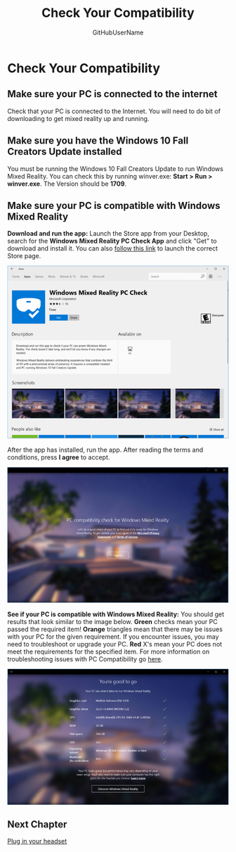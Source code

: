 ﻿---
title: Check Your Compatibility
description: 
author: GitHubUserName
ms.author: MicrosoftAlias
ms.date: 10/17/2017
ms.topic: article
keywords: 
---



# Check Your Compatibility

## Make sure your PC is connected to the internet

Check that your PC is connected to the Internet. You will need to do bit of downloading to get mixed reality up and running.

## Make sure you have the Windows 10 Fall Creators Update installed

You must be running the Windows 10 Fall Creators Update to run Windows Mixed Reality. You can check this by running winver.exe: **Start > Run > winver.exe**. The Version should be **1709**.

## Make sure your PC is compatible with Windows Mixed Reality

**Download and run the app:** Launch the Store app from your Desktop, search for the **Windows Mixed Reality PC Check App** and click "Get" to download and install it. You can also [follow this link](https://aka.ms/mrcheck) to launch the correct Store page.

![Mixed Reality PC Check App](images/700px-MRPCCheck.png)

After the app has installed, run the app. After reading the terms and conditions, press **I agree** to accept.

![PC Compat Check](images/700px-PCCompatCheck.png)

**See if your PC is compatible with Windows Mixed Reality:** You should get results that look similar to the image below. **Green** checks mean your PC passed the required item! **Orange** triangles mean that there may be issues with your PC for the given requirement. If you encounter issues, you may need to troubleshoot or upgrade your PC. **Red** X's mean your PC does not meet the requirements for the specified item. For more information on troubleshooting issues with PC Compatibility go [here](https://support.microsoft.com/en-us/help/4045777/windows-10-get-help-with-pc-compatibility-in-windows-mixed-reality).

![Good to go](images/700px-GoodToGo.png)

## Next Chapter

[Plug in your headset](Plug_in_your_headset.md)